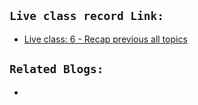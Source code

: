 
## `Live class record Link:`
* [Live class: 6 - Recap previous all topics](https://drive.google.com/file/d/1bN0HiYLh9VHB9Z-NP3qklGn93_h2QgMj/view)

## `Related Blogs:`
* []()

